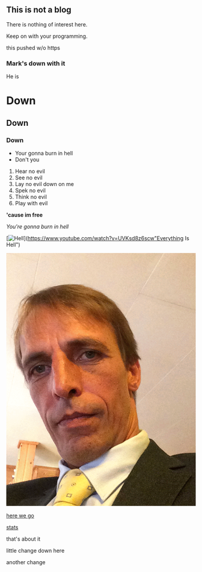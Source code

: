 ## This is not a blog

There is nothing of interest here. 

Keep on with your programming. 

this pushed w/o https


### Mark's down with it

He is

# Down
## Down
### Down

- Your gonna burn in hell
- Don't you

1. Hear no evil
2. See no evil
3. Lay no evil down on me
4. Spek no evil
5. Think no evil
6. Play with evil 


**'cause im free**
 
_You're gonna burn in hell_ 

[![Hell](https://media2.giphy.com/media/zyN79NoU74pby/200_s.gif)](https://www.youtube.com/watch?v=UVKsd8z6scw"Everything Is Hell")



[![Hell](/common/images/IMG_4438-ANIMATION.gif)](https://www.youtube.com/watch?v=UVKsd8z6scw"well")


[here we go ](https://www.youtube.com/watch?v=OmNXCJt7K3Q)

[stats](./five.html)


that's about it

little change down here

another change
